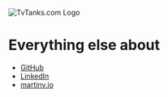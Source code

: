 ![TvTanks.com Logo][tvtanks-logo]

# Everything else about

* [GitHub](https://github.com/martinvicknair)
* [LinkedIn](https://linkedin.com/in/martinvicknair)
* [martinv.io](https://martinv.io)

[about.md]: https://tvtanks.com/pages/about
[channel_changer.py]: https://github.com/martinvicknair/tvtanks.com/blob/main/channel_changer.py "My Custom Script"
[fish.md]: https://tvtanks.com/pages/fish
[hardware.md]: https://tvtanks.com/pages/hardware "Hardware Build"
[raspberry-pi.md]: https://tvtanks.com/pages/raspberry-pi "Raspberry Pi Setup"
[tvtanks-logo]: https://raw.githubusercontent.com/martinvicknair/tvtanks.com/main/images/tvtanktv.JPG "TvTanks.com Logo"
[vintage-cabinets.md]: https://tvtanks.com/pages/vintage-cabinets "Vintage Cabinets"